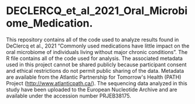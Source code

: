 # DECLERCQ_et_al_2021_Oral_Microbiome_Medication.
This repository contains all of the code used to analyze results found in DeClercq et al., 2021 “Commonly used medications have little impact on the oral microbiome of individuals living without major chronic conditions”. The R file contains all of the code used for analysis. The associated metadata used in this project cannot be shared publicly because participant consent and ethical restrictions do not permit public sharing of the data. Metadata are available from the Atlantic Partnership for Tomorrow's Health (PATH) Project (http://www.atlanticpath.ca/). The sequencing data analyzed in this study have been uploaded to the European Nucleotide Archive and are available under the accession number PRJEB38175. 
